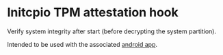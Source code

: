 # Initcpio TPM attestation hook
Verify system integrity after start (before decrypting the system partition).

Intended to be used with the associated [android app](https://github.com/Kioubit/tpmTool).
